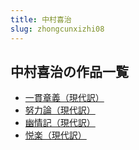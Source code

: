 ```yaml
---
title: 中村喜治
slug: zhongcunxizhi08
---
```


## 中村喜治の作品一覧

- [一貫章義（現代訳）](yiguanzhangyixi-041)
- [努力論（現代訳）](nulilunxiandaiy-0ae)
- [幽情記（現代訳）](youqingjixianda-cc0)
- [悦楽（現代訳）](yuelexiandaiyi-e20)
